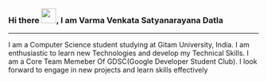 ### Hi there <img src="https://raw.githubusercontent.com/MartinHeinz/MartinHeinz/master/wave.gif" width=30px>, I am Varma Venkata Satyanarayana Datla

---
I am a Computer Science student studying at Gitam University, India. I am enthusiastic to learn new Technologies and develop my Technical Skills. I am a Core Team Memeber Of GDSC(Google Developer Student Club). I look forward to engage in new projects and learn skills effectively


<!--
**varmadatla07/varmadatla07** is a ✨ _special_ ✨ repository because its `README.md` (this file) appears on your GitHub profile.
---



Here are some ideas to get you started:

- 🔭 I’m currently working on ...
- 🌱 I’m currently learning ...
- 👯 I’m looking to collaborate on ...
- 🤔 I’m looking for help with ...
- 💬 Ask me about ...
- 📫 How to reach me: ...
- 😄 Pronouns: ...
- ⚡ Fun fact: ...
-->
